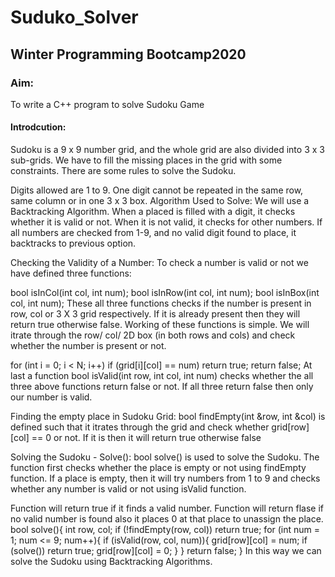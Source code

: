 # Suduko_Solver
## Winter Programming Bootcamp2020
### Aim:
   To write a C++ program to solve Sudoku Game

#### Introdcution:
Sudoku is a 9 x 9 number grid, and the whole grid are also divided into 3 x 3 sub-grids. We have to fill the missing places in the grid with some constraints. There are some rules to solve the Sudoku.

Digits allowed are 1 to 9.
One digit cannot be repeated in the same row, same column or in one 3 x 3 box.
Algorithm Used to Solve:
We will use a Backtracking Algorithm. When a placed is filled with a digit, it checks whether it is valid or not. When it is not valid, it checks for other numbers. If all numbers are checked from 1-9, and no valid digit found to place, it backtracks to previous option.

Checking the Validity of a Number:
To check a number is valid or not we have defined three functions:

  bool isInCol(int col, int num);
  bool isInRow(int col, int num);
  bool isInBox(int col, int num);
These all three functions checks if the number is present in row, col or 3 X 3 grid respectively. If it is already present then they will return true otherwise false. Working of these functions is simple. We will itrate through the row/ col/ 2D box (in both rows and cols) and check whether the number is present or not.

for (int i = 0; i < N; i++)
      if (grid[i][col] == num)
         return true;
   return false;
At last a function bool isValid(int row, int col, int num) checks whether the all three above functions return false or not. If all three return false then only our number is valid.

Finding the empty place in Sudoku Grid:
bool findEmpty(int &row, int &col) is defined such that it itrates through the grid and check whether grid[row][col] == 0 or not. If it is then it will return true otherwise false

Solving the Sudoku - Solve():
bool solve() is used to solve the Sudoku. The function first checks whether the place is empty or not using findEmpty function. If a place is empty, then it will try numbers from 1 to 9 and checks whether any number is valid or not using isValid function.

Function will return true if it finds a valid number.
Function will return flase if no valid number is found also it places 0 at that place to unassign the place.
bool solve(){
   int row, col;
   if (!findEmpty(row, col))
      return true; 
   for (int num = 1; num <= 9; num++){ 
      if (isValid(row, col, num)){ 
         grid[row][col] = num;
         if (solve()) 
            return true;
         grid[row][col] = 0;
      }
   }
   return false;
}
In this way we can solve the Sudoku using Backtracking Algorithms.
